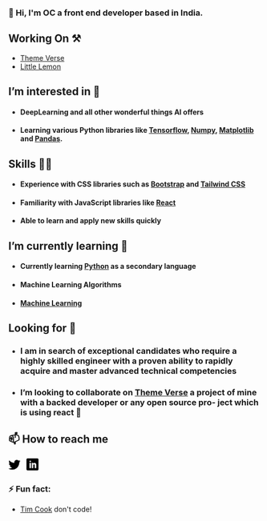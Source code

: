 ### 👋 Hi,  I'm OC a front end developer based in India.

## Working On ⚒️
<ul> 
   <li><a href="https://github.com/Gitstar-OC/Theme-Verse"> Theme Verse </a> </li>
  <li><a href="https://github.com/Gitstar-OC/Little-Lemon-Coursera"> Little Lemon  </a></li>
</ul>

## I’m interested in 👀
- #### DeepLearning and all other wonderful things AI offers
- #### Learning various Python libraries like [Tensorflow](https://www.tensorflow.org/), [Numpy](https://numpy.org/), [Matplotlib](https://matplotlib.org/) and [Pandas](https://pandas.pydata.org/).

## Skills 💪🏻
- #### Experience with CSS libraries such as [Bootstrap](https://getbootstrap.com/) and [Tailwind CSS](https://tailwindcss.com/)
- #### Familiarity with JavaScript libraries like [React](https://react.dev/)
- #### Able to learn and apply new skills quickly


##  I’m currently learning 🌱
- #### Currently learning [Python](https://www.python.org/) as a secondary language
- #### Machine Learning Algorithms
- #### [Machine Learning](https://github.com/Gitstar-OC/Machine-Learning)

## Looking for 👀
- ### I am in search of exceptional candidates who require a highly skilled engineer with a proven ability to rapidly acquire and master advanced technical competencies

- ###  I’m looking to collaborate on [Theme Verse](https://github.com/Gitstar-OC/Little-Lemon-Coursera) a project of mine with a backed developer or any open source pro- ject which is using react 💞️


## 📫 How to reach me 

<a href="https://twitter.com/Om_Chandankar" title="Follow me on Twitter">
  <img
    width="24"
    alt="Follow me on Twitter"
    src="https://github.com/Gitstar-OC/Gitstar-OC/blob/main/assets/twitter.svg"
  /></a>
&nbsp;
<a href="https://www.linkedin.com/in/om-chandankar" title="Follow me on LinkedIn">
  <img
    width="24"
    alt="Follow me on LinkedIn"
    src="https://github.com/Gitstar-OC/Gitstar-OC/blob/main/assets/linkedin.svg"
  /></a>


### ⚡ Fun fact:
- [Tim Cook](https://www.apple.com/in/leadership/tim-cook/) don't code!

<!---
Gitstar-OC/Gitstar-OC is a ✨ special ✨ repository because its `README.md` (this file) appears on your GitHub profile.
You can click the Preview link to take a look at your changes.
--->
